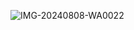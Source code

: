 ![IMG-20240808-WA0022](https://github.com/user-attachments/assets/4460c2c2-1183-43ef-871c-9e0ea4c8c16c)
